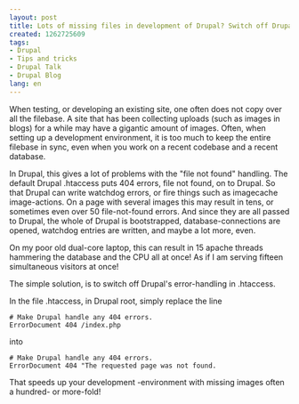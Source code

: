 ```yaml
---
layout: post
title: Lots of missing files in development of Drupal? Switch off Drupal's error handling
created: 1262725609
tags:
- Drupal
- Tips and tricks
- Drupal Talk
- Drupal Blog
lang: en
---
```

When testing, or developing an existing site, one often does not copy over all the filebase. 
A site that has been collecting uploads (such as images in blogs) for a while may have a gigantic amount of images. Often, when setting up a development environment, it is too much to keep the entire filebase in sync, even when you work on a recent codebase and a recent database. 

In Drupal, this gives a lot of problems with the "file not found" handling. The default Drupal .htaccess puts 404 errors, file not found, on to Drupal. So that Drupal can write watchdog errors, or fire things such as imagecache image-actions. 
On a page with several images this may result in tens, or sometimes even over 50 file-not-found errors. And since they are all passed to Drupal, the whole of Drupal is bootstrapped, database-connections are opened, watchdog entries are written, and maybe a lot more, even. 

On my poor old dual-core laptop, this can result in 15 apache threads hammering the database and the CPU all at once! As if I am serving fifteen simultaneous visitors at once! 

The simple solution, is to switch off Drupal's error-handling in .htaccess.

In the file .htaccess, in Drupal root, simply replace the line 

    # Make Drupal handle any 404 errors.
    ErrorDocument 404 /index.php

into

    # Make Drupal handle any 404 errors.
    ErrorDocument 404 "The requested page was not found.  


That speeds up your development -environment with missing images often a hundred- or more-fold!
